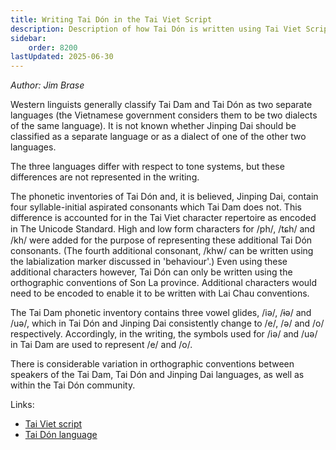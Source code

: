```yaml
---
title: Writing Tai Dón in the Tai Viet Script
description: Description of how Tai Dón is written using Tai Viet Script
sidebar:
    order: 8200
lastUpdated: 2025-06-30
---
```


_Author: Jim Brase_

Western linguists generally classify Tai Dam and Tai Dón as two separate languages (the Vietnamese government considers them to be two dialects of the same language). It is not known whether Jinping Dai should be classified as a separate language or as a dialect of one of the other two languages.

The three languages differ with respect to tone systems, but these differences are not represented in the writing.

The phonetic inventories of Tai Dón and, it is believed, Jinping Dai, contain four syllable-initial aspirated consonants which Tai Dam does not. This difference is accounted for in the Tai Viet character repertoire as encoded in The Unicode Standard. High and low form characters for /ph/, /tɕh/ and /kh/ were added for the purpose of representing these additional Tai Dón consonants. (The fourth additional consonant, /khw/ can be written using the labialization marker discussed in 'behaviour'.) Even using these additional characters however, Tai Dón can only be written using the orthographic conventions of Son La province. Additional characters would need to be encoded to enable it to be written with Lai Chau conventions.

The Tai Dam phonetic inventory contains three vowel glides, /iə/, /ɨə/ and /uə/, which in Tai Dón and Jinping Dai consistently change to /e/, /ə/ and /o/ respectively. Accordingly, in the writing, the symbols used for /iə/ and /uə/ in Tai Dam are used to represent /e/ and /o/.

There is considerable variation in orthographic conventions between speakers of the Tai Dam, Tai Dón and Jinping Dai languages, as well as within the Tai Dón community.

Links:

* [Tai Viet script](/scrlang/script-tavt)
* <u>Tai Dón language</u>